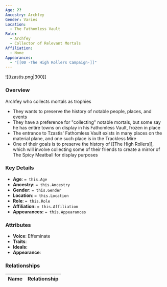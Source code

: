 ```yaml
---
Age: ??
Ancestry: Archfey
Gender: Varies
Location:
  - The Fathomless Vault
Role:
  - Archfey
  - Collector of Relevant Mortals
Affiliation:
  - None
Appearances:
  - "[[00 -The High Rollers Campaign-]]"
---
```

![[tzastis.png|300]]

### Overview
 Archfey who collects mortals as trophies
- They wants to preserve the history of notable people, places, and events
- They have a preference for "collecting" notable mortals, but some say he has entire towns on display in his Fathomless Vault, frozen in place
- The entrance to Tzastis' Fathomless Vault exists in many places on the material plane, and one such place is in the Trackless Mire
- One of their goals is to preserve the history of [[The High Rollers]], which will involve collecting some of their friends to create a mirror of The Spicy Meatball for display purposes

### Key Details
- **Age**: `= this.Age`
- **Ancestry**: `= this.Ancestry`
- **Gender**: `= this.Gender`
- **Location**: `= this.Location`
- **Role**: `= this.Role`
- **Affiliation:** `= this.Affiliation`
- **Appearances:** `= this.Appearances`

### Attributes
- **Voice**: Effeminate
- **Traits**: 
- **Ideals:** 
- **Appearance**: 

### Relationships

| Name  | Relationship |
| ----- | ------------ |

